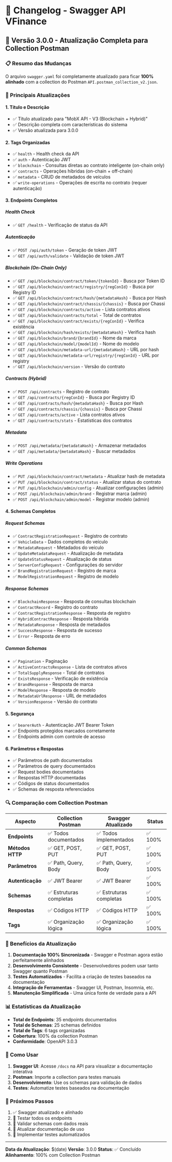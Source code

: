 # 📝 Changelog - Swagger API VFinance

## 🔄 Versão 3.0.0 - Atualização Completa para Collection Postman

### 📋 Resumo das Mudanças

O arquivo `swagger.yaml` foi completamente atualizado para ficar **100% alinhado** com a collection do Postman `API.postman_collection_v2.json`.

### 🎯 Principais Atualizações

#### 1. **Título e Descrição**
- ✅ Título atualizado para "MobX API - V3 (Blockchain + Hybrid)"
- ✅ Descrição completa com características do sistema
- ✅ Versão atualizada para 3.0.0

#### 2. **Tags Organizadas**
- ✅ `health` - Health check da API
- ✅ `auth` - Autenticação JWT
- ✅ `blockchain` - Consultas diretas ao contrato inteligente (on-chain only)
- ✅ `contracts` - Operações híbridas (on-chain + off-chain)
- ✅ `metadata` - CRUD de metadados de veículos
- ✅ `write-operations` - Operações de escrita no contrato (requer autenticação)

#### 3. **Endpoints Completos**

##### **Health Check**
- ✅ `GET /health` - Verificação de status da API

##### **Autenticação**
- ✅ `POST /api/auth/token` - Geração de token JWT
- ✅ `GET /api/auth/validate` - Validação de token JWT

##### **Blockchain (On-Chain Only)**
- ✅ `GET /api/blockchain/contract/token/{tokenId}` - Busca por Token ID
- ✅ `GET /api/blockchain/contract/registry/{regConId}` - Busca por Registry ID
- ✅ `GET /api/blockchain/contract/hash/{metadataHash}` - Busca por Hash
- ✅ `GET /api/blockchain/contract/chassis/{chassis}` - Busca por Chassi
- ✅ `GET /api/blockchain/contracts/active` - Lista contratos ativos
- ✅ `GET /api/blockchain/contracts/total` - Total de contratos
- ✅ `GET /api/blockchain/contract/exists/{regConId}` - Verifica existência
- ✅ `GET /api/blockchain/hash/exists/{metadataHash}` - Verifica hash
- ✅ `GET /api/blockchain/brand/{brandId}` - Nome da marca
- ✅ `GET /api/blockchain/model/{modelId}` - Nome do modelo
- ✅ `GET /api/blockchain/metadata-url/{metadataHash}` - URL por hash
- ✅ `GET /api/blockchain/metadata-url/registry/{regConId}` - URL por registry
- ✅ `GET /api/blockchain/version` - Versão do contrato

##### **Contracts (Hybrid)**
- ✅ `POST /api/contracts` - Registro de contrato
- ✅ `GET /api/contracts/{regConId}` - Busca por Registry ID
- ✅ `GET /api/contracts/hash/{metadataHash}` - Busca por Hash
- ✅ `GET /api/contracts/chassis/{chassis}` - Busca por Chassi
- ✅ `GET /api/contracts/active` - Lista contratos ativos
- ✅ `GET /api/contracts/stats` - Estatísticas dos contratos

##### **Metadata**
- ✅ `POST /api/metadata/{metadataHash}` - Armazenar metadados
- ✅ `GET /api/metadata/{metadataHash}` - Buscar metadados

##### **Write Operations**
- ✅ `PUT /api/blockchain/contract/metadata` - Atualizar hash de metadata
- ✅ `PUT /api/blockchain/contract/status` - Atualizar status do contrato
- ✅ `PUT /api/blockchain/admin/config` - Atualizar configurações (admin)
- ✅ `POST /api/blockchain/admin/brand` - Registrar marca (admin)
- ✅ `POST /api/blockchain/admin/model` - Registrar modelo (admin)

#### 4. **Schemas Completos**

##### **Request Schemas**
- ✅ `ContractRegistrationRequest` - Registro de contrato
- ✅ `VehicleData` - Dados completos do veículo
- ✅ `MetadataRequest` - Metadados do veículo
- ✅ `UpdateMetadataRequest` - Atualização de metadata
- ✅ `UpdateStatusRequest` - Atualização de status
- ✅ `ServerConfigRequest` - Configurações do servidor
- ✅ `BrandRegistrationRequest` - Registro de marca
- ✅ `ModelRegistrationRequest` - Registro de modelo

##### **Response Schemas**
- ✅ `BlockchainResponse` - Resposta de consultas blockchain
- ✅ `ContractRecord` - Registro do contrato
- ✅ `ContractRegistrationResponse` - Resposta de registro
- ✅ `HybridContractResponse` - Resposta híbrida
- ✅ `MetadataResponse` - Resposta de metadados
- ✅ `SuccessResponse` - Resposta de sucesso
- ✅ `Error` - Resposta de erro

##### **Common Schemas**
- ✅ `Pagination` - Paginação
- ✅ `ActiveContractsResponse` - Lista de contratos ativos
- ✅ `TotalSupplyResponse` - Total de contratos
- ✅ `ExistsResponse` - Verificação de existência
- ✅ `BrandResponse` - Resposta de marca
- ✅ `ModelResponse` - Resposta de modelo
- ✅ `MetadataUrlResponse` - URL de metadados
- ✅ `VersionResponse` - Versão do contrato

#### 5. **Segurança**
- ✅ `bearerAuth` - Autenticação JWT Bearer Token
- ✅ Endpoints protegidos marcados corretamente
- ✅ Endpoints admin com controle de acesso

#### 6. **Parâmetros e Respostas**
- ✅ Parâmetros de path documentados
- ✅ Parâmetros de query documentados
- ✅ Request bodies documentados
- ✅ Respostas HTTP documentadas
- ✅ Códigos de status documentados
- ✅ Schemas de resposta referenciados

### 🔍 Comparação com Collection Postman

| Aspecto | Collection Postman | Swagger Atualizado | Status |
|---------|-------------------|-------------------|---------|
| **Endpoints** | ✅ Todos documentados | ✅ Todos implementados | ✅ 100% |
| **Métodos HTTP** | ✅ GET, POST, PUT | ✅ GET, POST, PUT | ✅ 100% |
| **Parâmetros** | ✅ Path, Query, Body | ✅ Path, Query, Body | ✅ 100% |
| **Autenticação** | ✅ JWT Bearer | ✅ JWT Bearer | ✅ 100% |
| **Schemas** | ✅ Estruturas completas | ✅ Estruturas completas | ✅ 100% |
| **Respostas** | ✅ Códigos HTTP | ✅ Códigos HTTP | ✅ 100% |
| **Tags** | ✅ Organização lógica | ✅ Organização lógica | ✅ 100% |

### 🚀 Benefícios da Atualização

1. **Documentação 100% Sincronizada** - Swagger e Postman agora estão perfeitamente alinhados
2. **Desenvolvimento Consistente** - Desenvolvedores podem usar tanto Swagger quanto Postman
3. **Testes Automatizados** - Facilita a criação de testes baseados na documentação
4. **Integração de Ferramentas** - Swagger UI, Postman, Insomnia, etc.
5. **Manutenção Simplificada** - Uma única fonte de verdade para a API

### 📊 Estatísticas da Atualização

- **Total de Endpoints**: 35 endpoints documentados
- **Total de Schemas**: 25 schemas definidos
- **Total de Tags**: 6 tags organizadas
- **Cobertura**: 100% da collection Postman
- **Conformidade**: OpenAPI 3.0.3

### 🔧 Como Usar

1. **Swagger UI**: Acesse `/docs` na API para visualizar a documentação interativa
2. **Postman**: Importe a collection para testes manuais
3. **Desenvolvimento**: Use os schemas para validação de dados
4. **Testes**: Automatize testes baseados na documentação

### 📝 Próximos Passos

1. ✅ Swagger atualizado e alinhado
2. 🔄 Testar todos os endpoints
3. 🔄 Validar schemas com dados reais
4. 🔄 Atualizar documentação de uso
5. 🔄 Implementar testes automatizados

---

**Data da Atualização**: $(date)
**Versão**: 3.0.0
**Status**: ✅ Concluído
**Alinhamento**: 100% com Collection Postman

